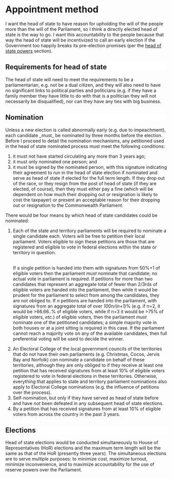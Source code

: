 Appointment method
===================

I want the head of state to have reason for upholding the will of the people more than the will of the Parliament, so I think a directly elected head of state is the way to go. I want this accountability to the people because that way the head of state will be incentivized to call an early election if the Government too happily breaks its pre-election promises (per the [head of state powers](#Head-of-state-powers) section).

<h2 style="background-color: white; border:none;">Requirements for head of state</h2>
The head of state will need to meet the requirements to be a parliamentarian, e.g. not be a dual citizen, and they will also need to have no significant links to political parties and politicians (e.g. if they have a family member they have little to do with that is a politician they will not necessarily be disqualified), nor can they have any ties with big business. 

<h2 style="background-color: white; border: none;">Nomination</h2>
Unless a new election is called abnormally early (e.g. due to impeachment), each candidate _must_ be nominated by three months before the election. Before I proceed to detail the nomination mechanisms, any petitioned used in the head of state nominated process must meet the following conditions:

1. it must not have started circulating any more than 3 years ago;
2. it must only nominated one person; and
3. it must be signed by the nominated person, with this signature indicating their agreement to run in the head of state election if nominated and serve as head of state if elected for the full term length. If they drop out of the race, or they resign from the post of head of state (if they are elected, of course), then they must either pay a fine (which will be dependent on how much their dropping out or resignation is likely to cost the taxpayer) or present an acceptable reason for their dropping out or resignation to the Commonwealth Parliament.

There would be four means by which head of state candidates could be nominated:

<ol>
<li>Each of the state and territory parliaments will be required to nominate a single candidate each. Voters will be free to petition their local parliament. Voters eligible to sign these petitions are those that are registered and eligible to vote in federal elections within the state or territory in question.<br/><br/>

If a single petition is handed into them with signatures from 50%+1 of eligible voters then the parliament <i>must</i> nominate that candidate; no actual vote in parliament is required. If petitions for more than two candidates that represent an aggregate total of fewer than 2/3rds of eligible voters are handed into the parliament, then while it would be prudent for the parliament to select from among the candidates, they are not obliged to. If <i>n</i> petitions are handed into the parliament, with signatures from an aggregate total of over <i>100n/(n+1)</i>% (e.g. if n=2, it would be >66.66..% of eligible voters, while if n=3 it would be >75% of eligible voters, <i>etc.</i>) of eligible voters, then the parliament <i>must</i> nominate one of the petitioned candidates; a simple majority vote in both houses or at a joint sitting is required in this case. If the parliament cannot reach a majority vote on any of the available candidates, then full preferential voting will be used to decide the winner.</li>
<li>An Electoral College of the local government councils of the territories that do not have their own parliaments (e.g. Christmas, Cocos, Jervis Bay and Norfolk) <i>can</i> nominate a candidate on behalf of these territories, although they are only obliged to if they receive at least one petition that has received signatures from at least 10% of eligible voters registered to vote in federal elections in these territories. Otherwise, everything that applies to state and territory parliament nominations also apply to Electoral College nominations (e.g. the influence of petitions over the process).</li>
<li>Self-nomination, but only if they have served as head of state before and have <i>not</i> been defeated in any subsequent head of state elections.</li>
<li>By a petition that has received signatures from at least 10% of eligible voters from across the country in the past 3 years.</li>
</ol>

<h2 style="background-color: white; border: none;">Elections</h2>
Head of state elections would be conducted simultaneously to House of Representatives (HoR) elections and the maximum term length will be the same as that of the HoR (presently three years). The simultaneous elections are to serve multiple purposes: to minimize cost, maximize turnout, minimize inconvenience, and to maximize accountability for the use of reserve powers over the Parliament. 